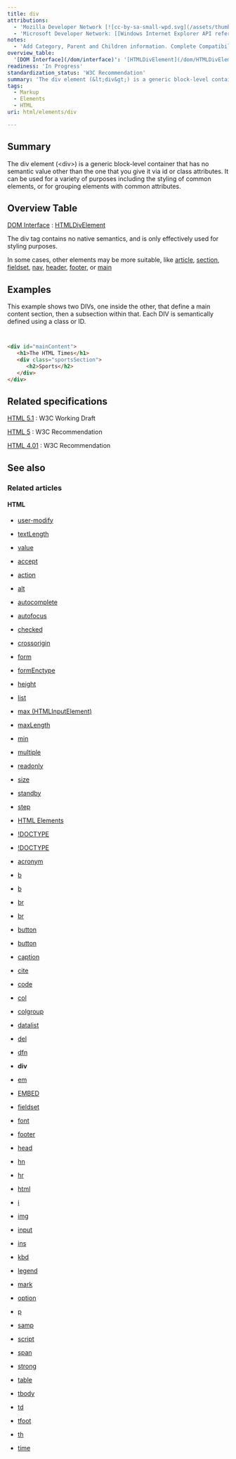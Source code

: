 ```yaml
---
title: div
attributions:
  - 'Mozilla Developer Network [![cc-by-sa-small-wpd.svg](/assets/thumb/8/8c/cc-by-sa-small-wpd.svg/120px-cc-by-sa-small-wpd.svg.png)](http://creativecommons.org/licenses/by-sa/3.0/us/): [Article](https://developer.mozilla.org/en-US/docs/HTML/Element/div)'
  - 'Microsoft Developer Network: [[Windows Internet Explorer API reference](http://msdn.microsoft.com/en-us/library/ie/hh828809%28v=vs.85%29.aspx) Article]'
notes:
  - 'Add Category, Parent and Children information. Complete Compatibility information.'
overview_table:
  '[DOM Interface](/dom/interface)': '[HTMLDivElement](/dom/HTMLDivElement)'
readiness: 'In Progress'
standardization_status: 'W3C Recommendation'
summary: 'The div element (&lt;div&gt;) is a generic block-level container that has no semantic value other than the one that you give it via id or class attributes. It can be used for a variety of purposes including the styling of common elements, or for grouping elements with common attributes.'
tags:
  - Markup
  - Elements
  - HTML
uri: html/elements/div

---
```

## Summary

The div element (&lt;div&gt;) is a generic block-level container that has no semantic value other than the one that you give it via id or class attributes. It can be used for a variety of purposes including the styling of common elements, or for grouping elements with common attributes.

## Overview Table

[DOM Interface](/dom/interface)
:   [HTMLDivElement](/dom/HTMLDivElement)

The div tag contains no native semantics, and is only effectively used for styling purposes.

In some cases, other elements may be more suitable, like [article](/html/elements/article), [section](/html/elements/section), [fieldset](/html/elements/fieldset), [nav](/html/elements/nav), [header](/html/elements/section), [footer](/html/elements/footer), or [main](/html/elements/main)

## Examples

This example shows two DIVs, one inside the other, that define a main content section, then a subsection within that. Each DIV is semantically defined using a class or ID.

``` html


<div id="mainContent">
   <h1>The HTML Times</h1>
   <div class="sportsSection">
      <h2>Sports</h2>
   </div>
</div>
```

</pre>

## Related specifications

[HTML 5.1](http://www.w3.org/TR/html51/grouping-content.html#the-div-element)
:   W3C Working Draft

[HTML 5](http://www.w3.org/TR/html5/grouping-content.html#the-div-element)
:   W3C Recommendation

[HTML 4.01](http://www.w3.org/TR/html401/struct/global.html#edef-DIV)
:   W3C Recommendation

## See also

### Related articles

#### HTML

-   [user-modify](/css/properties/user-modify)

-   [textLength](/dom/HTMLTextAreaElement/textLength)

-   [value](/dom/HTMLTextAreaElement/value)

-   [accept](/html/attributes/accept)

-   [action](/html/attributes/action)

-   [alt](/html/attributes/alt)

-   [autocomplete](/html/attributes/autocomplete)

-   [autofocus](/html/attributes/autofocus)

-   [checked](/html/attributes/checked)

-   [crossorigin](/html/attributes/crossorigin)

-   [form](/html/attributes/form)

-   [formEnctype](/html/attributes/formEnctype)

-   [height](/html/attributes/height)

-   [list](/html/attributes/list)

-   [max (HTMLInputElement)](/html/attributes/max_(HTMLInputElement))

-   [maxLength](/html/attributes/maxLength)

-   [min](/html/attributes/min)

-   [multiple](/html/attributes/multiple)

-   [readonly](/html/attributes/readonly)

-   [size](/html/attributes/size)

-   [standby](/html/attributes/standby)

-   [step](/html/attributes/step)

-   [HTML Elements](/html/elements)

-   [!DOCTYPE](/html/elements/!DOCTYPE)

-   [!DOCTYPE](/html/elements/!DOCTYPE/ja)

-   [acronym](/html/elements/acronym)

-   [b](/html/elements/b)

-   [b](/html/elements/b/ja)

-   [br](/html/elements/br)

-   [br](/html/elements/br/ja)

-   [button](/html/elements/button)

-   [button](/html/elements/button/ja)

-   [caption](/html/elements/caption)

-   [cite](/html/elements/cite)

-   [code](/html/elements/code)

-   [col](/html/elements/col)

-   [colgroup](/html/elements/colgroup)

-   [datalist](/html/elements/datalist)

-   [del](/html/elements/del)

-   [dfn](/html/elements/dfn)

-   **div**

-   [em](/html/elements/em)

-   [EMBED](/html/elements/embed)

-   [fieldset](/html/elements/fieldset)

-   [font](/html/elements/font)

-   [footer](/html/elements/footer)

-   [head](/html/elements/head)

-   [hn](/html/elements/hn)

-   [hr](/html/elements/hr)

-   [html](/html/elements/html)

-   [i](/html/elements/i)

-   [img](/html/elements/img)

-   [input](/html/elements/input)

-   [ins](/html/elements/ins)

-   [kbd](/html/elements/kbd)

-   [legend](/html/elements/legend)

-   [mark](/html/elements/mark)

-   [option](/html/elements/option)

-   [p](/html/elements/p)

-   [samp](/html/elements/samp)

-   [script](/html/elements/script)

-   [span](/html/elements/span)

-   [strong](/html/elements/strong)

-   [table](/html/elements/table)

-   [tbody](/html/elements/tbody)

-   [td](/html/elements/td)

-   [tfoot](/html/elements/tfoot)

-   [th](/html/elements/th)

-   [time](/html/elements/time)
